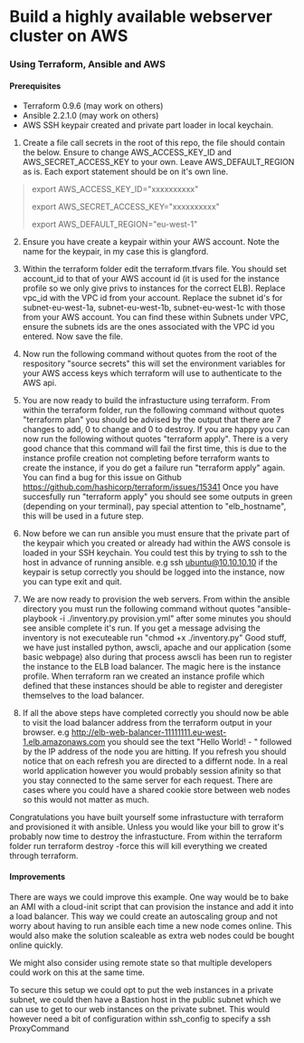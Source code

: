 # Build a highly available webserver cluster on AWS
### Using Terraform, Ansible and AWS

#### Prerequisites
* Terraform 0.9.6 (may work on others)
* Ansible 2.2.1.0 (may work on others)
* AWS SSH keypair created and private part loader in local keychain.

1. Create a file call secrets in the root of this repo, the file should contain the below. Ensure to change AWS_ACCESS_KEY_ID and AWS_SECRET_ACCESS_KEY to your own. Leave AWS_DEFAULT_REGION as is. Each export statement should be on it's own line.

> export AWS_ACCESS_KEY_ID="xxxxxxxxxx"
>
> export AWS_SECRET_ACCESS_KEY="xxxxxxxxxx"
>
> export AWS_DEFAULT_REGION="eu-west-1"

2. Ensure you have create a keypair within your AWS account. Note the name for the keypair, in my case this is glangford.

3. Within the terraform folder edit the terraform.tfvars file. You should set account_id to that of your AWS account id (it is used for the instance profile so we only give privs to instances for the correct ELB). Replace vpc_id with the VPC id from your account. Replace the subnet id's for subnet-eu-west-1a, subnet-eu-west-1b, subnet-eu-west-1c with those from your AWS account. You can find these within Subnets under VPC, ensure the subnets ids are the ones associated with the VPC id you entered. Now save the file.

4. Now run the following command without quotes from the root of the respository "source secrets" this will set the environment variables for your AWS access keys which terraform will use to authenticate to the AWS api.

5. You are now ready to build the infrastucture using terraform. From within the terraform folder, run the following command without quotes "terraform plan" you should be advised by the output that there are 7 changes to add, 0 to change and 0 to destroy. If you are happy you can now run the following without quotes "terraform apply". There is a very good chance that this command will fail the first time, this is due to the instance profile creation not completing before terraform wants to create the instance, if you do get a failure run "terraform apply" again. You can find a bug for this issue on Github https://github.com/hashicorp/terraform/issues/15341
Once you have succesfully run "terraform apply" you should see some outputs in green (depending on your terminal), pay special attention to "elb_hostname", this will be used in a future step.

6. Now before we can run ansible you must ensure that the private part of the keypair which you created or already had within the AWS console is loaded in your SSH keychain. You could test this by trying to ssh to the host in advance of running ansible. e.g ssh ubuntu@10.10.10.10 if the keypair is setup correctly you should be logged into the instance, now you can type exit and quit.

7. We are now ready to provision the web servers. From within the ansible directory you must run the following command without quotes "ansible-playbook -i ./inventory.py provision.yml" after some minutes you should see ansible complete it's run. If you get a message advising the inventory is not executeable run "chmod +x ./inventory.py" Good stuff, we have just installed python, awscli, apache and our application (some basic webpage) also during that process awscli has been run to register the instance to the ELB load balancer. The magic here is the instance profile. When terraform ran we created an instance profile which defined that these instances should be able to register and deregister themselves to the load balancer.

8. If all the above steps have completed correctly you should now be able to visit the load balancer address from the terraform output in your browser. e.g http://elb-web-balancer-11111111.eu-west-1.elb.amazonaws.com you should see the text "Hello World! - " followed by the IP address of the node you are hitting. If you refresh you should notice that on each refresh you are directed to a differnt node. In a real world application however you would probably session afinity so that you stay connected to the same server for each request. There are cases where you could have a shared cookie store between web nodes so this would not matter as much.

Congratulations you have built yourself some infrastucture with terraform and provisioned it with ansible. Unless you would like your bill to grow it's probably now time to destroy the infrastucture. From within the terraform folder run terraform destroy -force this will kill everything we created through terraform.

#### Improvements
There are ways we could improve this example. One way would be to bake an AMI with a cloud-init script that can provision the instance and add it into a load balancer. This way we could create an autoscaling group and not worry about having to run ansible each time a new node comes online. This would also make the solution scaleable as extra web nodes could be bought online quickly.

We might also consider using remote state so that multiple developers could work on this at the same time.

To secure this setup we could opt to put the web instances in a private subnet, we could then have a Bastion host in the public subnet which we can use to get to our web instances on the private subnet. This would however need a bit of configuration within ssh_config to specify a ssh ProxyCommand
